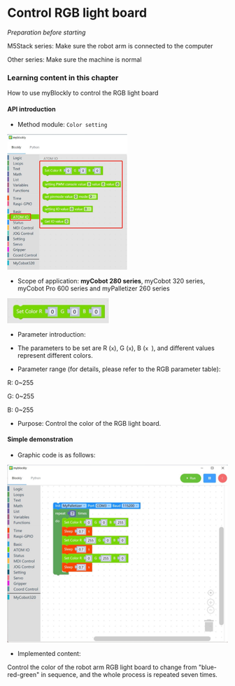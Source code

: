 # Control RGB light board

<i>Preparation before starting</i>

M5Stack series: Make sure the robot arm is connected to the computer 

Other series: Make sure the machine is normal

### Learning content in this chapter

How to use myBlockly to control the RGB light board

#### API introduction

* Method module: `Color setting`

<img src="../../../../resources\3-FunctionsAndApplications\6.developmentGuide\myBlocklyAndUlFlow\myblocklyTutorials\controlRGB/RGB11.jpg" style="zoom:33%;" />

* Scope of application: **myCobot 280 series**, myCobot 320 series, myCobot Pro 600 series and myPalletizer 260 series

<img src="../../../../resources\3-FunctionsAndApplications\6.developmentGuide\myBlocklyAndUlFlow\myblocklyTutorials\controlRGB/RGB22.jpg" style="zoom: 50%;" />

* Parameter introduction:

* The parameters to be set are R (`x`), G (`x`), B (`x `), and different values ​​represent different colors.

* Parameter range (for details, please refer to the RGB parameter table):

R: 0~255

G: 0~255

B: 0~255

* Purpose: Control the color of the RGB light board.

#### Simple demonstration

* Graphic code is as follows:

<img src="../../../../resources\3-FunctionsAndApplications\6.developmentGuide\myBlocklyAndUlFlow\myblocklyTutorials\controlRGB/RGB33.jpg" style="zoom: 50%;" />

* Implemented content:

Control the color of the robot arm RGB light board to change from "blue-red-green" in sequence, and the whole process is repeated seven times.